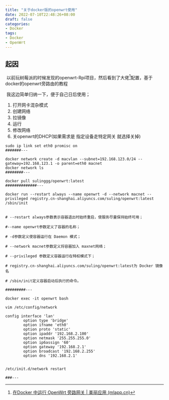 ```yaml
---
title: "关于docker版的openwrt使用"
date: 2022-07-10T22:48:26+08:00
draft: false
categories:
- Docker
tags:
- Docker
- OpenWrt
---
```




## 起因

​	以前玩树莓派的时候发现的openwrt-Rpi项目，然后看到了大佬[^1]配置，基于docker的openwrt旁路由的教程

​	我这边简单归纳一下，便于自己日后使用；

1. 打开网卡混杂模式
2. 创建网络
3. 拉镜像
4. 运行
5. 修改网络
6. 关openwrt的DHCP(如果需求是 指定设备走特定网关 就选择关掉)

```
sudo ip link set eth0 promisc on
#######---

docker network create -d macvlan --subnet=192.168.123.0/24 --gateway=192.168.123.1 -o parent=eth0 macnet
docker network ls
########---

docker pull sulinggg/openwrt:latest
##############---

docker run --restart always --name openwrt -d --network macnet --privileged registry.cn-shanghai.aliyuncs.com/suling/openwrt:latest /sbin/init


# --restart always参数表示容器退出时始终重启，使服务尽量保持始终可用；

#--name openwrt参数定义了容器的名称；

# -d参数定义使容器运行在 Daemon 模式；

# --network macnet参数定义将容器加入 maxnet网络；

# --privileged 参数定义容器运行在特权模式下；

# registry.cn-shanghai.aliyuncs.com/suling/openwrt:latest为 Docker 镜像名

# /sbin/init定义容器启动后执行的命令。

#########---

docker exec -it openwrt bash

vim /etc/config/network

config interface 'lan'
        option type 'bridge'
        option ifname 'eth0'
        option proto 'static'
        option ipaddr '192.168.2.100'
        option netmask '255.255.255.0'
        option ip6assign '60'
        option gateway '192.168.2.1'
        option broadcast '192.168.2.255'
        option dns '192.168.2.1'
        
        
/etc/init.d/network restart

###---

```







[^1]:[在Docker 中运行 OpenWrt 旁路网关 | 美丽应用 (mlapp.cn)](https://mlapp.cn/376.html)